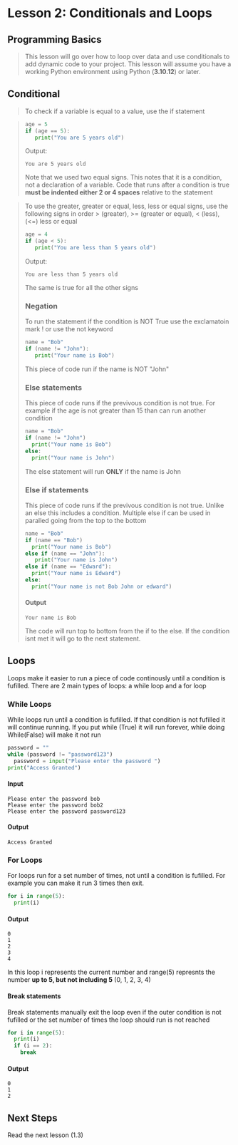 # Lesson 2: Conditionals and Loops

## Programming Basics

> This lesson will go over how to loop over data and use conditionals to add dynamic code to your project. This lesson will assume you have a working Python environment using Python (**3.10.12**) or later.

## Conditional

> To check if a variable is equal to a value, use the if statement

> ```python
> age = 5
> if (age == 5):
>    print("You are 5 years old")
> ```
>
> Output:
>
> ```
> You are 5 years old
> ```
>
> Note that we used two equal signs. This notes that it is a condition, not a declaration of a variable. Code that runs after a condition is true **must be indented either 2 or 4 spaces** relative to the statement

> To use the greater, greater or equal, less, less or equal signs, use the following signs in order
> \> (greater), >= (greater or equal), < (less), (<=) less or equal
>
> ```python
> age = 4
> if (age < 5):
>    print("You are less than 5 years old")
> ```
>
> Output:
>
> ```
> You are less than 5 years old
> ```
>
> The same is true for all the other signs
>
> ### Negation
>
> To run the statement if the condition is NOT True use the exclamatoin mark ! or use the not keyword
>
> ```python
> name = "Bob"
> if (name != "John"):
>    print("Your name is Bob")
> ```
>
> This piece of code run if the name is NOT "John"
>
> ### Else statements
>
> This piece of code runs if the previvous condition is not true. For example if the age is not greater than 15 than can run another condition
>
> ```python
> name = "Bob"
> if (name != "John")
>   print("Your name is Bob")
> else:
>   print("Your name is John")
> ```
>
> The else statement will run **ONLY** if the name is John
>
> ### Else if statements
>
> This piece of code runs if the previvous condition is not true. Unlike an else this includes a condition. Multiple else if can be used in paralled going from the top to the bottom
>
> ```python
> name = "Bob"
> if (name == "Bob")
>   print("Your name is Bob")
> else if (name == "John"):
>    print("Your name is John")
> else if (name == "Edward"):
>   print("Your name is Edward")
> else:
>   print("Your name is not Bob John or edward")
> ```
>
> #### Output
>
> ```
> Your name is Bob
> ```
>
> The code will run top to bottom from the if to the else. If the condition isnt met it will go to the next statement.

## Loops

Loops make it easier to run a piece of code continously until a condition is fufilled. There are 2 main types of loops: a while loop and a for loop

### While Loops

While loops run until a condition is fufilled. If that condition is not fufilled it will continue running. If you put while (True) it will run forever, while doing While(False) will make it not run

```python
password = ""
while (password != "password123")
  password = input("Please enter the password ")
print("Access Granted")
```

#### Input

```
Please enter the password bob
Please enter the password bob2
Please enter the password password123
```

#### Output

```
Access Granted
```

### For Loops

For loops run for a set number of times, not until a condition is fufilled. For example you can make it run 3 times then exit.

```python
for i in range(5):
  print(i)
```

#### Output

```
0
1
2
3
4
```

In this loop i represents the current number and range(5) represnts the number **up to 5, but not including 5** (0, 1, 2, 3, 4)

#### Break statements

Break statements manually exit the loop even if the outer condition is not fufilled or the set number of times the loop should run is not reached

```python
for i in range(5):
  print(i)
  if (i == 2):
    break
```

#### Output

```
0
1
2
```

## Next Steps

Read the next lesson (1.3)
